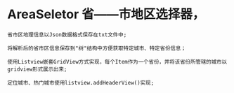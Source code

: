 # AreaSeletor 省——市地区选择器，

    省市区地理信息以Json数据格式保存在txt文件中;

    将解析后的省市区信息保存到"树"结构中方便获取特定城市、特定省份信息；

    使用Listview嵌套GridView方式实现，每个Item作为一个省份，并将该省份所管辖的城市以gridview形式展示出来;

    定位城市、热门城市使用listview.addHeaderView()实现;


